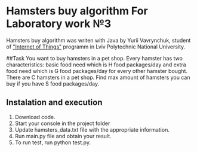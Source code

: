 # Hamsters buy algorithm For Laboratory work №3
Hamsters buy algorithm was writen with Java by Yurii Vavrynchuk, student of ["Internet of Things"](http://iot.lviv.ua) programm in Lviv Polytechnic National University.

##Task
You want to buy hamsters in a pet shop.
Every hamster has two characteristics: basic food need which is H food packages/day and extra food need which is G food packages/day for every other hamster bought.
There are C hamsters in a pet shop. Find max amount of hamsters you can buy if you have S food packages/day.

## Instalation and execution
1. Download code.
2. Start your console in the project folder
3. Update hamsters_data.txt file with the appropriate information.
4. Run main.py file and obtain your result.
6. To run test, run python test.py.
